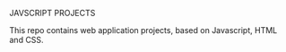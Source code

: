 JAVSCRIPT PROJECTS 

This repo contains web application projects, based on Javascript, HTML and CSS.
